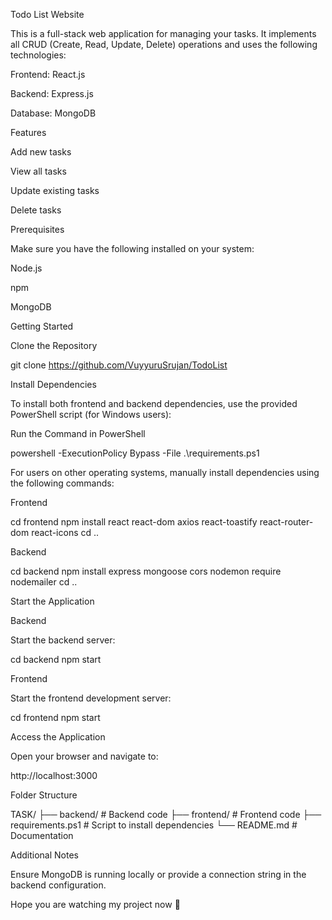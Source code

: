 Todo List Website

This is a full-stack web application for managing your tasks. It implements all CRUD (Create, Read, Update, Delete) operations and uses the following technologies:

Frontend: React.js

Backend: Express.js

Database: MongoDB

Features

Add new tasks

View all tasks

Update existing tasks

Delete tasks

Prerequisites

Make sure you have the following installed on your system:

Node.js

npm

MongoDB

Getting Started

Clone the Repository

git clone https://github.com/VuyyuruSrujan/TodoList

Install Dependencies

To install both frontend and backend dependencies, use the provided PowerShell script (for Windows users):

Run the Command in PowerShell

powershell -ExecutionPolicy Bypass -File .\requirements.ps1

For users on other operating systems, manually install dependencies using the following commands:

Frontend

cd frontend
npm install react react-dom axios react-toastify react-router-dom react-icons
cd ..

Backend

cd backend
npm install express mongoose cors nodemon require nodemailer
cd ..

Start the Application

Backend

Start the backend server:

cd backend
npm start

Frontend

Start the frontend development server:

cd frontend
npm start

Access the Application

Open your browser and navigate to:

http://localhost:3000

Folder Structure

TASK/
├── backend/          # Backend code
├── frontend/         # Frontend code
├── requirements.ps1  # Script to install dependencies
└── README.md         # Documentation

Additional Notes

Ensure MongoDB is running locally or provide a connection string in the backend configuration.

Hope you are watching my project now 🙂

